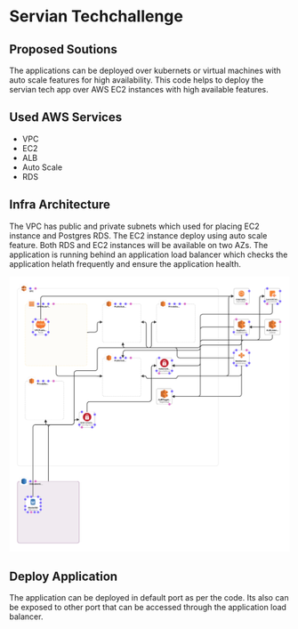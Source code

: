# Servian Techchallenge

## Proposed Soutions
The applications can be deployed over kubernets or virtual machines with auto scale features for high availability. This code helps to deploy the servian tech app over AWS EC2 instances with high available features.

## Used AWS Services
* VPC
* EC2 
* ALB
* Auto Scale
* RDS

## Infra Architecture

The VPC has public and private subnets which used for placing EC2 instance and Postgres RDS. The EC2 instance deploy using auto scale feature. Both RDS and EC2 instances will be available on two AZs. The application is running behind an application load balancer which checks the application helath frequently and ensure the application health.

![architecture](img/architecture.png)

## Deploy Application
The application can be deployed in default port as per the code. Its also can be exposed to other port that can be accessed through the application load balancer.
